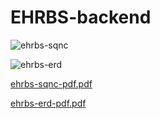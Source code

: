 # EHRBS-backend
![ehrbs-sqnc](https://github.com/user-attachments/assets/83992619-0c52-4f27-98ab-1128c5cea0fc)

![ehrbs-erd](https://github.com/user-attachments/assets/1082155f-5887-4a25-90de-5201ac69d1ca)

[ehrbs-sqnc-pdf.pdf](https://github.com/user-attachments/files/18768314/ehrbs-sqnc-pdf.pdf)

[ehrbs-erd-pdf.pdf](https://github.com/user-attachments/files/18768306/ehrbs-erd-pdf.pdf)
